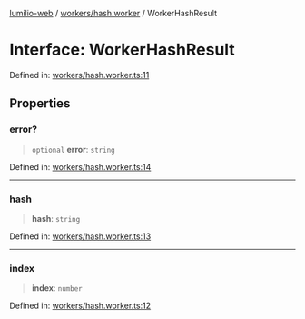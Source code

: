 [lumilio-web](../../../modules.md) / [workers/hash.worker](../index.md) / WorkerHashResult

# Interface: WorkerHashResult

Defined in: [workers/hash.worker.ts:11](https://github.com/EdwinZhanCN/Lumilio-Photos/blob/bdb61d82271cd56f7d31e6f3e50cded728e37cea/web/src/workers/hash.worker.ts#L11)

## Properties

### error?

> `optional` **error**: `string`

Defined in: [workers/hash.worker.ts:14](https://github.com/EdwinZhanCN/Lumilio-Photos/blob/bdb61d82271cd56f7d31e6f3e50cded728e37cea/web/src/workers/hash.worker.ts#L14)

***

### hash

> **hash**: `string`

Defined in: [workers/hash.worker.ts:13](https://github.com/EdwinZhanCN/Lumilio-Photos/blob/bdb61d82271cd56f7d31e6f3e50cded728e37cea/web/src/workers/hash.worker.ts#L13)

***

### index

> **index**: `number`

Defined in: [workers/hash.worker.ts:12](https://github.com/EdwinZhanCN/Lumilio-Photos/blob/bdb61d82271cd56f7d31e6f3e50cded728e37cea/web/src/workers/hash.worker.ts#L12)
